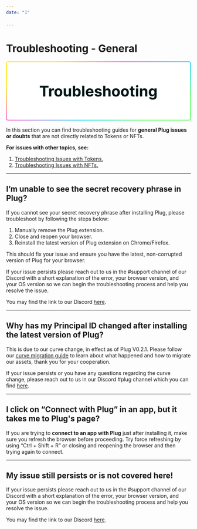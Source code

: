 ```yaml
---
date: "1"

---
```

# Troubleshooting - General

![](imgs/troubleshoot.png)

In this section you can find troubleshooting guides for **general Plug issues or doubts** that are not directly related to Tokens or NFTs.

**For issues with other topics, see:**
1. [Troubleshooting Issues with Tokens.](https://docs.plugwallet.ooo/resources/troubleshooting-tokens/)
2. [Troubleshooting Issues with NFTs.](https://docs.plugwallet.ooo/resources/troubleshooting-nfts/)

---

## I’m unable to see the secret recovery phrase in Plug?

If you cannot see your secret recovery phrase after installing Plug, please troubleshoot by following the steps below:

1. Manually remove the Plug extension.
2. Close and reopen your browser.
3. Reinstall the latest version of Plug extension on Chrome/Firefox.  

This should fix your issue and ensure you have the latest, non-corrupted version of Plug for your browser. 

If your issue persists please reach out to us in the #support channel of our Discord with a short explanation of the error, your browser version, and your OS version so we can begin the troubleshooting process and help you resolve the issue. 

You may find the link to our Discord [here](https://discord.gg/fleekhq). 

---

## Why has my Principal ID changed after installing the latest version of Plug?

This is due to our curve change, in effect as of Plug V0.2.1. Please follow our [curve migration guide](https://docs.plugwallet.ooo/resources/migrating-curve/) to learn about what happened and how to migrate our assets, thank you for your cooperation. 

If your issue persists or you have any questions regarding the curve change, please reach out to us in our Discord #plug channel which you can find [here](https://discord.gg/fleekhq).  

---
## I click on “Connect with Plug” in an app, but it takes me to Plug's page? 

If you are trying to **connect to an app with Plug** just after installing it,  make sure you refresh the browser before proceeding. Try force refreshing by using “Ctrl + Shift + R” or closing and reopening the browser and then trying again to connect.

---

## My issue still persists or is not covered here!

If your issue persists please reach out to us in the #support channel of our Discord with a short explanation of the error, your browser version, and your OS version so we can begin the troubleshooting process and help you resolve the issue. 

You may find the link to our Discord [here](https://discord.gg/fleekhq).